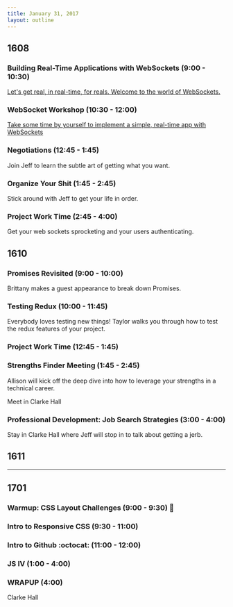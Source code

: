 ```yaml
---
title: January 31, 2017
layout: outline
---
```


## 1608

### Building Real-Time Applications with WebSockets (9:00 - 10:30)

[Let's get real, in real-time, for reals. Welcome to the world of WebSockets.](http://frontend.turing.io/lessons/websockets.html)

### WebSocket Workshop (10:30 - 12:00)

[Take some time by yourself to implement a simple, real-time app with WebSockets](http://frontend.turing.io/lessons/websocket-workshop.html)

### Negotiations (12:45 - 1:45)
Join Jeff to learn the subtle art of getting what you want.

### Organize Your Shit (1:45 - 2:45)
Stick around with Jeff to get your life in order.

### Project Work Time (2:45 - 4:00)
Get your web sockets sprocketing and your users authenticating.

## 1610

### Promises Revisited (9:00 - 10:00)
Brittany makes a guest appearance to break down Promises.  

### Testing Redux (10:00 - 11:45)
Everybody loves testing new things! Taylor walks you through how to test the redux features of your project.

### Project Work Time (12:45 - 1:45)

### Strengths Finder Meeting (1:45 - 2:45)
Allison will kick off the deep dive into how to leverage your strengths in a technical career.

Meet in Clarke Hall

### Professional Development: Job Search Strategies (3:00 - 4:00)
Stay in Clarke Hall where Jeff will stop in to talk about getting a jerb.  

## 1611

***

## 1701

### Warmup: CSS Layout Challenges (9:00 - 9:30) :muscle:

### Intro to Responsive CSS (9:30 - 11:00)

### Intro to Github :octocat: (11:00 - 12:00)

### JS IV (1:00 - 4:00)

### WRAPUP (4:00)
Clarke Hall

